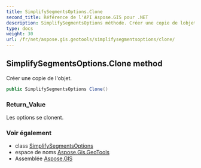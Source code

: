 ```yaml
---
title: SimplifySegmentsOptions.Clone
second_title: Référence de l'API Aspose.GIS pour .NET
description: SimplifySegmentsOptions méthode. Créer une copie de lobjet.
type: docs
weight: 30
url: /fr/net/aspose.gis.geotools/simplifysegmentsoptions/clone/
---
```

## SimplifySegmentsOptions.Clone method

Créer une copie de l'objet.

```csharp
public SimplifySegmentsOptions Clone()
```

### Return_Value

Les options se clonent.

### Voir également

* class [SimplifySegmentsOptions](../)
* espace de noms [Aspose.Gis.GeoTools](../../simplifysegmentsoptions/)
* Assemblée [Aspose.GIS](../../../)



